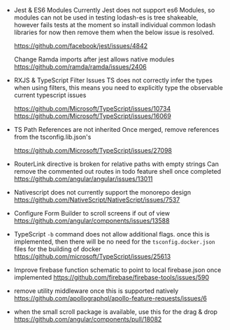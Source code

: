 - Jest & ES6 Modules
  Currently Jest does not support es6 Modules, so modules can not be used in testing
  lodash-es is tree shakeable, however fails tests at the moment so install individual common lodash libraries for now then remove them when
  the below issue is resolved.

  https://github.com/facebook/jest/issues/4842

  Change Ramda imports after jest allows native modules
  https://github.com/ramda/ramda/issues/2406

- RXJS & TypeScript Filter Issues
  TS does not correctly infer the types when using filters, this means you need to explicitly type the observable current typescript issues

  https://github.com/Microsoft/TypeScript/issues/10734
  https://github.com/Microsoft/TypeScript/issues/16069

- TS Path References are not inherited
  Once merged, remove references from the tsconfig.lib.json's

  https://github.com/Microsoft/TypeScript/issues/27098

- RouterLink directive is broken for relative paths with empty strings
  Can remove the commented out routes in todo feature shell once completed
  https://github.com/angular/angular/issues/13011

- Nativescript does not currently support the monorepo design
  https://github.com/NativeScript/NativeScript/issues/7537

- Configure Form Builder to scroll screens if out of view
  https://github.com/angular/components/issues/13588

- TypeScript `-b` command does not allow additional flags.
  once this is implemented, then there will be no need for the `tsconfig.docker.json` files for the building of docker
  https://github.com/microsoft/TypeScript/issues/25613

- Improve firebase function schematic to point to local firebase.json once implemented
  https://github.com/firebase/firebase-tools/issues/590

- remove utility middleware once this is supported natively
  https://github.com/apollographql/apollo-feature-requests/issues/6

- when the small scroll package is available, use this for the drag & drop
  https://github.com/angular/components/pull/18082
